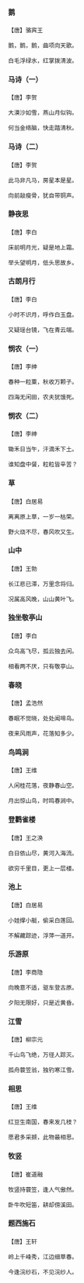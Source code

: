 <!-- 
title: 幼儿园唐诗一
from: 诗歌
create: 2019-04-30
tags: 诗歌
-->

#### 鹅

```
【唐】骆宾王

鹅，鹅，鹅，曲项向天歌。

白毛浮绿水，红掌拨清波。
```

#### 马诗（一）

```
【唐】李贺

大漠沙如雪，燕山月似钩。

何当金络脑，快走踏清秋。
```

#### 马诗（二）

```
【唐】李贺

此马非凡马，房星本是星。

向前敲瘦骨，犹自带铜声。
```

#### 静夜思

```
【唐】李白

床前明月光，疑是地上霜。

举头望明月，低头思故乡。
```

#### 古朗月行

```
【唐】李白

小时不识月，呼作白玉盘。

又疑瑶台镜，飞在青云端。
```

#### 悯农（一）

```
【唐】李绅

春种一粒粟，秋收万颗子。

四海无闲田，农夫犹饿死。
```

#### 悯农（二）

```
【唐】李绅

锄禾日当午，汗滴禾下土。

谁知盘中餐，粒粒皆辛苦？
```

#### 草

```
【唐】白居易

离离原上草，一岁一枯荣。

野火烧不尽，春风吹又生。
```

#### 山中

```
【唐】王勃

长江悲已滞，万里念将归。

况属高风晚，山山黄叶飞。
```

#### 独坐敬亭山

```
【唐】李白

众鸟高飞尽，孤云独去闲。

相看两不厌，只有敬亭山。
```

#### 春晓

```
【唐】孟浩然

春眠不觉晓，处处闻啼鸟。

夜来风雨声，花落知多少。
```

#### 鸟鸣涧

```
【唐】王维

人闲桂花落，夜静春山空。

月出惊山鸟，时鸣春涧中。
```

#### 登鹳雀楼

```
【唐】王之涣

白日依山尽，黄河入海流。

欲穷千里目，更上一层楼。
```

#### 池上

```
【唐】白居易

小娃撑小艇，偷采白莲回。

不解藏踪迹，浮萍一道开。
```

#### 乐游原

```
【唐】李商隐

向晚意不适，驱车登古原。

夕阳无限好，只是近黄昏。
```

#### 江雪

```
【唐】柳宗元

千山鸟飞绝，万径人踪灭。

孤舟蓑笠翁，独钓寒江雪。
```

#### 相思

```
【唐】王维

红豆生南国，春来发几枝？

愿君多采撷，此物最相思。
```

#### 牧竖

```
【唐】崔道融

牧竖持蓑笠，逢人气傲然。

卧牛吹短笛，耕却傍溪田。
```

#### 题西施石

```
【唐】王轩

岭上千峰秀，江边细草春。

今逢浣纱石，不见浣纱人。
```



















